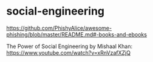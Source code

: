 # social-engineering

https://github.com/PhishyAlice/awesome-phishing/blob/master/README.md#-books-and-ebooks

The Power of Social Engineering by Mishaal Khan:
https://www.youtube.com/watch?v=xRnVzafXZjQ
